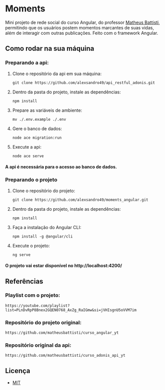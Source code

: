 # Moments
Mini projeto de rede social do curso Angular, do professor [Matheus Battisti](https://github.com/matheusbattisti/), permitindo que os usuários postem momentos marcantes de suas vidas, além de interagir com outras publicações. Feito com o framework Angular.

## Como rodar na sua máquina
### Preparando a api:
1. Clone o repositório da api em sua máquina:
   ```
   git clone https://github.com/alexsandro49/api_restful_adonis.git
   ```
2. Dentro da pasta do projeto, instale as dependências:
   ```
   npm install
   ```
3. Prepare as variáveis de ambiente:
   ```
   mv ./.env.example ./.env
   ```

4. Gere o banco de dados:
   ```
   node ace migration:run
   ```
5. Execute a api:
   ```
   node ace serve
   ```

#### A api é necessária para o acesso ao banco de dados.

### Preparando o projeto
1. Clone o repositório do projeto:
   ```
   git clone https://github.com/alexsandro49/moments_angular.git
   ```
2. Dentro da pasta do projeto, instale as dependências:
   ```
   npm install
   ```
3. Faça a instalação do Angular CLI:
   ```
   npm install -g @angular/cli
   ```
3. Execute o projeto:
   ```
   ng serve
   ```

#### O projeto vai estar disponível no http://localhost:4200/

## Referências
### Playlist com o projeto:
   ```
   https://youtube.com/playlist?list=PLnDvRpP8Bnex2GQEN0768_AxZg_RaIGmw&si=jVHIsgnU5oVVM7im
   ```
### Repositório do projeto original:
   ```
   https://github.com/matheusbattisti/curso_angular_yt
   ```
### Repositório original da api:
   ```
   https://github.com/matheusbattisti/curso_adonis_api_yt
   ```

## Licença
- [MIT](https://github.com/alexsandro49/moments_angular/blob/main/LICENSE)
